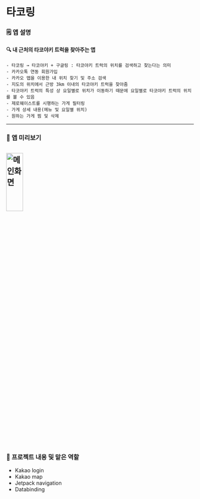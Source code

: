 # 타코링

### 🗒️ 앱 설명
#### 🔍 내 근처의 타코야키 트럭을 찾아주는 앱
```
- 타코링 → 타코야키 + 구글링 : 타코야키 트럭의 위치를 검색하고 찾는다는 의미
- 카카오톡 연동 회원가입
- 카카오 맵을 이용한 내 위치 찾기 및 주소 검색
- 지도의 위치에서 근방 3km 이내의 타코야키 트럭을 찾아줌
- 타코야키 트럭의 특성 상 요일별로 위치가 이동하기 때문에 요일별로 타코야키 트럭의 위치를 볼 수 있음
- 제로웨이스트를 시행하는 가게 필터링 
- 가게 상세 내용(메뉴 및 요일별 위치) 
- 원하는 가게 찜 및 삭제
```
---
### 🌈 앱 미리보기
<img src="https://github.com/nagosoo/TACOLING/assets/82588344/9b8b528d-0b18-4630-a1c1-6e90e07f2ef7" width="30%" height="20%"  alt="메인화면"></img>
---
### 🍿 프로젝트 내용 및 맡은 역할
  - Kakao login
  - Kakao map
  - Jetpack navigation
  - Databinding

